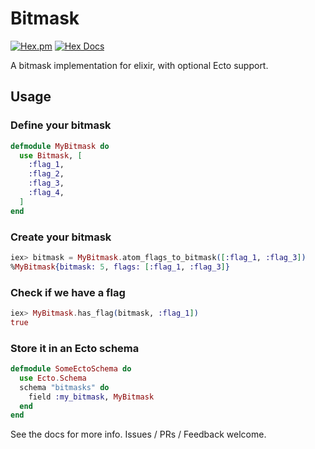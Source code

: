 # Bitmask
[![Hex.pm](https://img.shields.io/hexpm/v/bitmask.svg)](https://hex.pm/packages/bitmask)
[![Hex Docs](https://img.shields.io/badge/hex-docs-lightblue.svg)](https://hexdocs.pm/bitmask/)

A bitmask implementation for elixir, with optional Ecto support.

## Usage

### Define your bitmask

```elixir
defmodule MyBitmask do
  use Bitmask, [
    :flag_1,
    :flag_2,
    :flag_3,
    :flag_4,
  ]
end
```

### Create your bitmask
```elixir
iex> bitmask = MyBitmask.atom_flags_to_bitmask([:flag_1, :flag_3])
%MyBitmask{bitmask: 5, flags: [:flag_1, :flag_3]}
```

### Check if we have a flag
```elixir
iex> MyBitmask.has_flag(bitmask, :flag_1])
true
```

### Store it in an Ecto schema
```elixir
defmodule SomeEctoSchema do
  use Ecto.Schema
  schema "bitmasks" do
    field :my_bitmask, MyBitmask
  end
end
```

See the docs for more info.
Issues / PRs / Feedback welcome.
